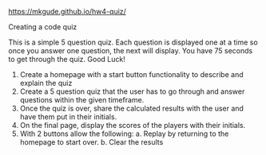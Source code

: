 https://mkgude.github.io/hw4-quiz/

Creating a code quiz

This is a simple 5 question quiz. Each question is displayed one at a time so once you answer one question, the next will display. You have 75 seconds to get through the quiz. Good Luck!

1. Create a homepage with a start button functionality to describe and explain the quiz
2. Create a 5 question quiz that the user has to go through and answer questions within the given timeframe.
3. Once the quiz is over, share the calculated results with the user and have them put in their initials.
4. On the final page, display the scores of the players with their initials.
5. With 2 buttons allow the following:
   a. Replay by returning to the homepage to start over.
   b. Clear the results
